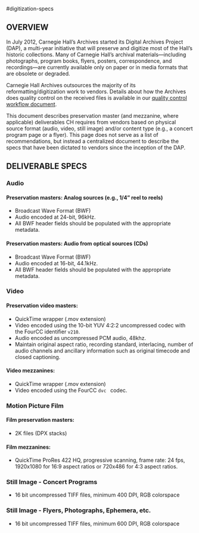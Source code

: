 #digitization-specs

## OVERVIEW

In July 2012, Carnegie Hall’s Archives started its Digital Archives Project (DAP), a multi-year initiative that will preserve and digitize most of the Hall’s historic collections. Many of Carnegie Hall’s archival materials—including photographs, program books, flyers, posters, correspondence, and recordings—are currently available only on paper or in media formats that are obsolete or degraded.

Carnegie Hall Archives outsources the majority of its reformatting/digitization work to vendors. Details about how the Archives does quality control on the received files is available in our [quality control workflow document](https://github.com/CarnegieHall/quality-control/blob/master/qc-workflow-overview.md). 

This document describes preservation master (and mezzanine, where applicable) deliverables CH requires from vendors based on physical source format (audio, video, still image) and/or content type (e.g., a concert program page or a flyer). This page does not serve as a list of recommendations, but instead a centralized document to describe the specs that have been dictated to vendors since the inception of the DAP.

## DELIVERABLE SPECS

### Audio

#### Preservation masters: Analog sources (e.g., 1/4” reel to reels)
- Broadcast Wave Format (BWF)
- Audio encoded at 24-bit, 96kHz.
- All BWF header fields should be populated with the appropriate metadata.

#### Preservation masters: Audio from optical sources (CDs)
- Broadcast Wave Format (BWF)
- Audio encoded at 16-bit, 44.1kHz.
- All BWF header fields should be populated with the appropriate metadata.

### Video

#### Preservation video masters:
- QuickTime wrapper (.mov extension)
- Video encoded using the 10-bit YUV 4:2:2 uncompressed codec with the FourCC identifier `v210`.
- Audio encoded as uncompressed PCM audio, 48khz.
- Maintain original aspect ratio, recording standard, interlacing, number of audio channels and ancillary information such as original timecode and closed captioning.

#### Video mezzanines:
- QuickTime wrapper (.mov extension)
- Video encoded using the FourCC `dvc ` codec.

### Motion Picture Film

#### Film preservation masters:
- 2K files (DPX stacks)

#### Film mezzanines:
- QuickTime ProRes 422 HQ, progressive scanning, frame rate: 24 fps, 1920x1080 for 16:9 aspect ratios or 720x486 for 4:3 aspect ratios.

### Still Image - Concert Programs
- 16 bit uncompressed TIFF files, minimum 400 DPI, RGB colorspace

### Still Image - Flyers, Photographs, Ephemera, etc.
- 16 bit uncompressed TIFF files, minimum 600 DPI, RGB colorspace
